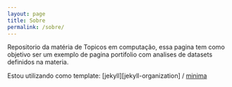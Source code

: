 ```yaml
---
layout: page
title: Sobre
permalink: /sobre/
---
```


Repositorio da matéria de Topicos em computação, essa pagina tem como objetivo ser um exemplo de pagina portifolio com analises de datasets definidos na materia.

Estou utilizando como template:
[jekyll][jekyll-organization] /
[minima](https://github.com/jekyll/minima)